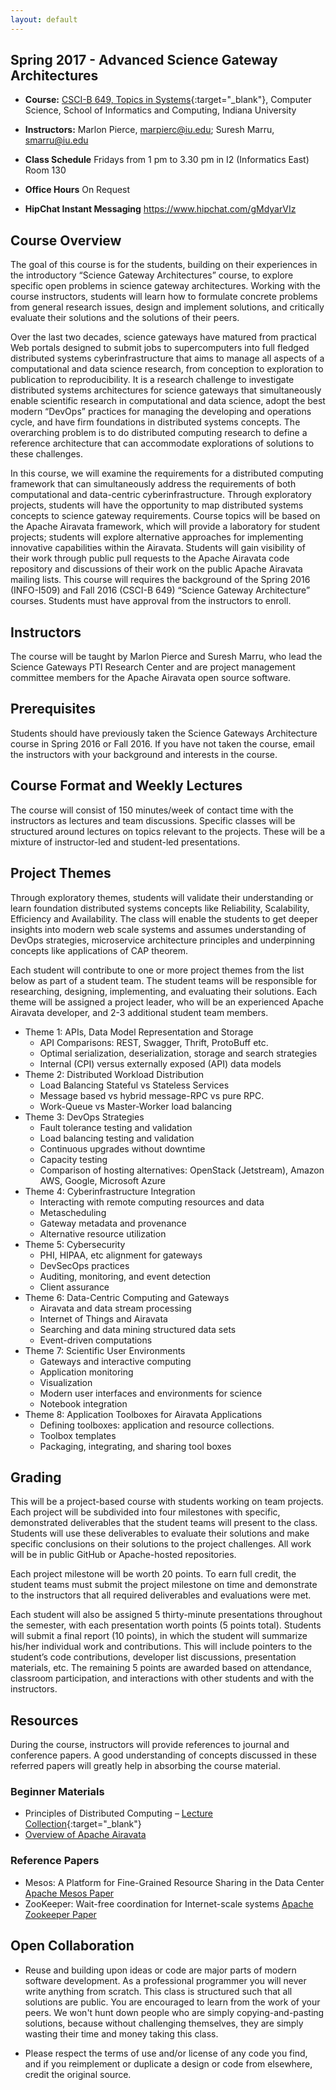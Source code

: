```yaml
---
layout: default
---
```


## Spring 2017 - Advanced Science Gateway Architectures

* **Course:** [CSCI-B 649, Topics in Systems](https://www.soic.indiana.edu/graduate/courses/index.html?number=b649&department=CSCI){:target="_blank"}, Computer Science, School of Informatics and Computing, Indiana University
* **Instructors:** Marlon Pierce, [marpierc@iu.edu](mailto:marpierc@iu.edu); Suresh Marru, [smarru@iu.edu](mailto:smarru@iu.edu)
                                                                                                                              
* **Class Schedule** Fridays from 1 pm to 3.30 pm in I2 (Informatics East) Room 130
* **Office Hours** On Request
* **HipChat Instant Messaging** https://www.hipchat.com/gMdyarVIz 

## Course Overview

The goal of this course is for the students, building on their experiences in the introductory “Science Gateway Architectures” course, to explore specific open problems in science gateway architectures. Working with the course instructors, students will learn how to formulate concrete problems from general research issues, design and implement solutions, and critically evaluate their solutions and the solutions of their peers.

Over the last two decades, science gateways have matured from practical Web portals designed to submit jobs to supercomputers into full fledged distributed systems cyberinfrastructure that aims to manage all aspects of a computational and data science research, from conception to exploration to publication to reproducibility. It is a research challenge to investigate distributed systems architectures for science gateways that simultaneously enable scientific research in computational and data science, adopt the best modern “DevOps” practices for managing the developing and operations cycle, and have firm foundations in distributed systems concepts. The overarching problem is to do distributed computing research to define a reference architecture that can accommodate explorations of solutions to these challenges.

In this course, we will examine the requirements for a distributed computing framework that can simultaneously address the requirements of both computational and data-centric cyberinfrastructure. Through exploratory projects, students will have the opportunity to map distributed systems concepts to science gateway requirements. Course topics will be based on the Apache Airavata framework, which will provide a laboratory for student projects; students will explore alternative approaches for implementing innovative capabilities within the Airavata. Students will gain visibility of their work through public pull requests to the Apache Airavata code repository and discussions of their work on the public Apache Airavata mailing lists. This course will requires the background of the Spring 2016 (INFO-I509) and Fall 2016 (CSCI-B 649) “Science Gateway Architecture” courses. Students must have approval from the instructors to enroll.

## Instructors
The course will be taught by Marlon Pierce and Suresh Marru, who lead the Science Gateways PTI Research Center and are project management committee members for the Apache Airavata open source software.

## Prerequisites

Students should have previously taken the Science Gateways Architecture course in Spring 2016 or Fall 2016. If you have not taken the course, email the instructors with your background and interests in the course. 

## Course Format and Weekly Lectures

The course will consist of 150 minutes/week of contact time with the instructors as lectures and team discussions. Specific classes will be structured around lectures on topics relevant to the projects. These will be a mixture of instructor-led and student-led presentations.

## Project Themes

Through exploratory themes, students will validate their understanding or learn foundation distributed systems concepts like Reliability, Scalability, Efficiency and Availability. The class will enable the students to get deeper insights into modern web scale systems and assumes understanding of DevOps strategies, microservice architecture principles and underpinning concepts like applications of CAP theorem.

Each student will contribute to one or more project themes from the list below as part of a student team. The student teams will be responsible for researching, designing, implementing, and evaluating their solutions. Each theme will be assigned a project leader, who will be an experienced Apache Airavata developer, and 2-3 additional student team members.

* Theme 1: APIs, Data Model Representation and Storage
    * API Comparisons: REST, Swagger, Thrift, ProtoBuff etc.
    * Optimal serialization, deserialization, storage and search strategies
    * Internal (CPI) versus externally exposed (API) data models
* Theme 2: Distributed Workload Distribution
    * Load Balancing Stateful vs Stateless Services
    * Message based vs hybrid message-RPC vs pure RPC.
    * Work-Queue vs Master-Worker load balancing
* Theme 3: DevOps Strategies
    * Fault tolerance testing and validation
    * Load balancing testing and validation
    * Continuous upgrades without downtime
    * Capacity testing
    * Comparison of hosting alternatives: OpenStack (Jetstream), Amazon AWS, Google, Microsoft Azure
* Theme 4: Cyberinfrastructure Integration
    * Interacting with remote computing resources and data
    * Metascheduling
    * Gateway metadata and provenance
    * Alternative resource utilization
* Theme 5: Cybersecurity
    * PHI, HIPAA, etc alignment for gateways
    * DevSecOps practices
    * Auditing, monitoring, and event detection
    * Client assurance
* Theme 6: Data-Centric Computing and Gateways
    * Airavata and data stream processing
    * Internet of Things and Airavata
    * Searching and data mining structured data sets
    * Event-driven computations
* Theme 7: Scientific User Environments
    * Gateways and interactive computing
    * Application monitoring
    * Visualization
    * Modern user interfaces and environments for science
    * Notebook integration
* Theme 8: Application Toolboxes for Airavata Applications
    * Defining toolboxes: application and resource collections.
    * Toolbox templates
    * Packaging, integrating, and sharing tool boxes

## Grading

This will be a project-based course with students working on team projects. Each project will be subdivided into four milestones with specific, demonstrated deliverables that the student teams will present to the class. Students will use these deliverables to evaluate their solutions and make specific conclusions on their solutions to the project challenges. All work will be in public GitHub or Apache-hosted repositories.

Each project milestone will be worth 20 points. To earn full credit, the student teams must submit the project milestone on time and demonstrate to the instructors that all required deliverables and evaluations were met.

Each student will also be assigned 5 thirty-minute presentations throughout the semester, with each presentation worth points (5 points total). Students will submit a final report (10 points), in
which the student will summarize his/her individual work and contributions. This will include pointers to the student’s code contributions, developer list discussions, presentation materials, etc. The remaining 5 points are awarded based on attendance, classroom participation, and interactions with other students and with the instructors.

    
## Resources

During the course, instructors will provide references to journal and conference papers. A good understanding of concepts discussed in these referred papers will greatly help in absorbing the course material. 

### Beginner Materials

* Principles of Distributed Computing – [Lecture Collection](http://disco.ethz.ch/lectures/podc_allstars/){:target="_blank"}
* [Overview of Apache Airavata](https://cwiki.apache.org/confluence/download/attachments/45876421/iwsg2014_submission_19%20(2)%20(1).pdf?version=1&modificationDate=1409604473000&api=v2)

### Reference Papers

* Mesos: A Platform for Fine-Grained Resource Sharing in the Data Center [Apache Mesos Paper](http://static.usenix.org/events/nsdi11/tech/full_papers/Hindman_new.pdf)
* ZooKeeper: Wait-free coordination for Internet-scale systems [Apache Zookeeper Paper](https://www.usenix.org/legacy/event/usenix10/tech/full_papers/Hunt.pdf)

## Open Collaboration

* Reuse and building upon ideas or code are major parts of modern software development.  As a professional programmer you will never write anything from scratch.  This class is structured such that all solutions are public.  You are encouraged to learn from the work of your peers. We won't hunt down people who are simply copying-and-pasting solutions, because without challenging themselves, they  are simply wasting their time and money taking this class.

* Please respect the terms of use and/or license of any code you find, and if you reimplement or duplicate a design or code from elsewhere, credit the original source.
